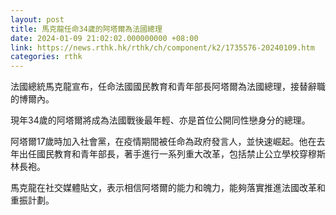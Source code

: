 ```yaml
---
layout: post
title: 馬克龍任命34歲的阿塔爾為法國總理
date: 2024-01-09 21:02:02.000000000 +08:00
link: https://news.rthk.hk/rthk/ch/component/k2/1735576-20240109.htm
categories: rthk
---
```


法國總統馬克龍宣布，任命法國國民教育和青年部長阿塔爾為法國總理，接替辭職的博爾內。

現年34歲的阿塔爾將成為法國戰後最年輕、亦是首位公開同性戀身分的總理。

阿塔爾17歲時加入社會黨，在疫情期間被任命為政府發言人，並快速崛起。他在去年出任國民教育和青年部長，著手進行一系列重大改革，包括禁止公立學校穿穆斯林長袍。

馬克龍在社交媒體貼文，表示相信阿塔爾的能力和魄力，能夠落實推進法國改革和重振計劃。
